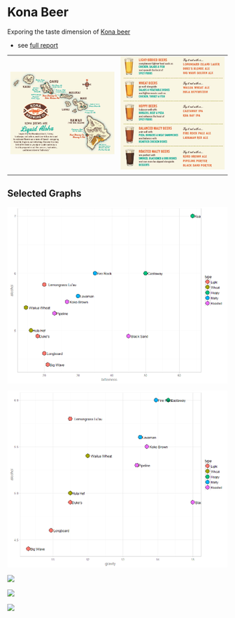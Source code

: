 Kona Beer 
=========

Exporing the taste dimension of [Kona beer](http://konabrewingco.com/)

- see [full report](./analysis/kona-beer.md) 

|   |   |
|---|---|
| ![](./images/map.png)   | ![](./images/beer_types.png)   |  
| | |


## Selected Graphs

![](./analysis/figure-png/scatter_1-1.png)

![](./analysis/figure-png/scatter_2-1.png)

![](./analysis/figure-png/scatter_3-1.png)

![](./analysis/figure-png/scatter_4-1.png)

![](./analysis/figure-png/scatter_5-1.png)



